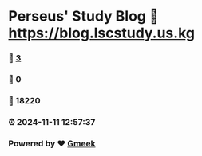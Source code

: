 # Perseus' Study Blog :link: https://blog.lscstudy.us.kg 
### :page_facing_up: [3](https://blog.lscstudy.us.kg/tag.html) 
### :speech_balloon: 0 
### :hibiscus: 18220 
### :alarm_clock: 2024-11-11 12:57:37 
### Powered by :heart: [Gmeek](https://github.com/Meekdai/Gmeek)
